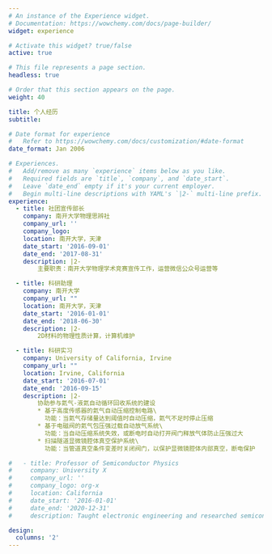 ```yaml
---
# An instance of the Experience widget.
# Documentation: https://wowchemy.com/docs/page-builder/
widget: experience

# Activate this widget? true/false
active: true

# This file represents a page section.
headless: true

# Order that this section appears on the page.
weight: 40

title: 个人经历
subtitle:

# Date format for experience
#   Refer to https://wowchemy.com/docs/customization/#date-format
date_format: Jan 2006

# Experiences.
#   Add/remove as many `experience` items below as you like.
#   Required fields are `title`, `company`, and `date_start`.
#   Leave `date_end` empty if it's your current employer.
#   Begin multi-line descriptions with YAML's `|2-` multi-line prefix.
experience:
  - title: 社团宣传部长
    company: 南开大学物理思辨社
    company_url: ''
    company_logo: 
    location: 南开大学，天津
    date_start: '2016-09-01'
    date_end: '2017-08-31'
    description: |2-
        主要职责：南开大学物理学术竞赛宣传工作，运营微信公众号运营等

  - title: 科研助理
    company: 南开大学
    company_url: ""
    location: 南开大学，天津
    date_start: '2016-01-01'
    date_end: '2018-06-30'
    description: |2-
        2D材料的物理性质计算，计算机维护

  - title: 科研实习
    company: University of California, Irvine
    company_url: ""
    location: Irvine, California
    date_start: '2016-07-01'
    date_end: '2016-09-15'
    description: |2-
        协助参与氦气-液氦自动循环回收系统的建设
        * 基于高度传感器的氦气自动压缩控制电路\
          功能：当氦气存储量达到阈值时自动压缩，氦气不足时停止压缩
        * 基于电磁阀的氦气包压强过载自动放气系统\
          功能：当自动压缩系统失效，或断电时自动打开阀门释放气体防止压强过大
        * 扫描隧道显微镜腔体真空保护系统\
          功能：当管道真空条件变差时关闭阀门，以保护显微镜腔体内部真空，断电保护

#   - title: Professor of Semiconductor Physics
#     company: University X
#     company_url: ''
#     company_logo: org-x
#     location: California
#     date_start: '2016-01-01'
#     date_end: '2020-12-31'
#     description: Taught electronic engineering and researched semiconductor physics.

design:
  columns: '2'
---
```

